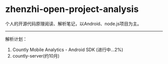 # zhenzhi-open-project-analysis
个人的开源代码原理阅读、解析笔记，以Android、node.js项目为主。

-----------
解析计划：

1. Countly Mobile Analytics - Android SDK (进行中...2%)
2. countly-server(约10月)
